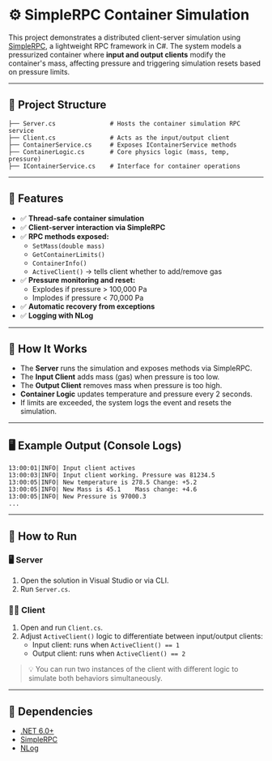 # ⚙️ SimpleRPC Container Simulation

This project demonstrates a distributed client-server simulation using [SimpleRPC](https://github.com/DaniilSokolyuk/SimpleRpc), a lightweight RPC framework in C#. The system models a pressurized container where **input and output clients** modify the container's mass, affecting pressure and triggering simulation resets based on pressure limits.

---

## 🧩 Project Structure

```
├── Server.cs               # Hosts the container simulation RPC service
├── Client.cs               # Acts as the input/output client
├── ContainerService.cs     # Exposes IContainerService methods
├── ContainerLogic.cs       # Core physics logic (mass, temp, pressure)
├── IContainerService.cs    # Interface for container operations
```

---

## 🔧 Features

- ✅ **Thread-safe container simulation**
- ✅ **Client-server interaction via SimpleRPC**
- ✅ **RPC methods exposed:**
  - `SetMass(double mass)`
  - `GetContainerLimits()`
  - `ContainerInfo()`
  - `ActiveClient()` → tells client whether to add/remove gas
- ✅ **Pressure monitoring and reset:**
  - Explodes if pressure > 100,000 Pa
  - Implodes if pressure < 70,000 Pa
- ✅ **Automatic recovery from exceptions**
- ✅ **Logging with NLog**

---

## 🧪 How It Works

- The **Server** runs the simulation and exposes methods via SimpleRPC.
- The **Input Client** adds mass (gas) when pressure is too low.
- The **Output Client** removes mass when pressure is too high.
- **Container Logic** updates temperature and pressure every 2 seconds.
- If limits are exceeded, the system logs the event and resets the simulation.

---

## 🖥️ Example Output (Console Logs)

```
13:00:01|INFO| Input client actives
13:00:03|INFO| Input client working. Pressure was 81234.5
13:00:05|INFO| New temperature is 278.5 Change: +5.2
13:00:05|INFO| New Mass is 45.1    Mass change: +4.6
13:00:05|INFO| New Pressure is 97000.3
...
```

---

## 🚀 How to Run

### 🖥 Server
1. Open the solution in Visual Studio or via CLI.
2. Run `Server.cs`.

### 🧑‍💻 Client
1. Open and run `Client.cs`.
2. Adjust `ActiveClient()` logic to differentiate between input/output clients:
   - Input client: runs when `ActiveClient() == 1`
   - Output client: runs when `ActiveClient() == 2`

> 💡 You can run two instances of the client with different logic to simulate both behaviors simultaneously.

---

## 🔗 Dependencies

- [.NET 6.0+](https://dotnet.microsoft.com/)
- [SimpleRPC](https://github.com/kekekeks/SimpleRpc)
- [NLog](https://nlog-project.org/)
